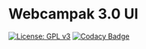 Webcampak 3.0 UI
==============================================================================

[![License: GPL v3](https://img.shields.io/badge/License-GPL%20v3-blue.svg)](http://www.gnu.org/licenses/gpl-3.0)
[![Codacy Badge](https://api.codacy.com/project/badge/Grade/77745c018234478fa04cda6c99d2769c)](https://www.codacy.com/app/FrancisG/ui?utm_source=github.com&amp;utm_medium=referral&amp;utm_content=Webcampak/ui&amp;utm_campaign=Badge_Grade)
